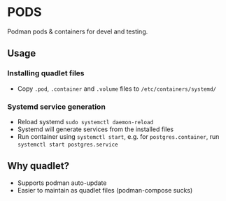 # PODS

Podman pods & containers for devel and testing.

## Usage

### Installing quadlet files

* Copy `.pod`, `.container` and `.volume` files to `/etc/containers/systemd/`

### Systemd service generation

* Reload systemd `sudo systemctl daemon-reload`
* Systemd will generate services from the installed files
* Run container using `systemctl start`, e.g. for `postgres.container`, run `systemctl start postgres.service`

## Why quadlet?

* Supports podman auto-update
* Easier to maintain as quadlet files (podman-compose sucks)